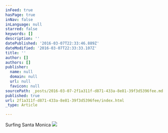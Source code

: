 ```yaml
---
inFeed: true
hasPage: true
inNav: false
inLanguage: null
starred: false
keywords: []
description: ''
datePublished: '2016-03-07T22:33:46.889Z'
dateModified: '2016-03-07T22:33:33.107Z'
title: ''
author: []
authors: []
publisher:
  name: null
  domain: null
  url: null
  favicon: null
sourcePath: _posts/2016-03-07-2f1a311f-d871-433a-8e81-39f3d5396fee.md
published: true
url: 2f1a311f-d871-433a-8e81-39f3d5396fee/index.html
_type: Article

---
```

Surfing Santa Monica
![](https://the-grid-user-content.s3-us-west-2.amazonaws.com/20816f0e-e77e-416b-88f8-74b257571469.jpg)